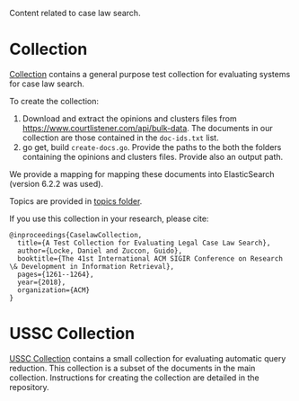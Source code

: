 Content related to case law search. 

# Collection 
[Collection](collection) contains a general purpose test collection for evaluating systems for case law search. 

To create the collection: 
1. Download and extract the opinions and clusters files from https://www.courtlistener.com/api/bulk-data. The documents in our collection are those contained in the `doc-ids.txt` list. 
2. go get, build `create-docs.go`. Provide the paths to the both the folders containing the opinions and clusters files. Provide also an output path. 

We provide a mapping for mapping these documents into ElasticSearch (version 6.2.2 was used).

Topics are provided in [topics folder](collection/topics/). 

If you use this collection in your research, please cite: 
```
@inproceedings{CaselawCollection,
  title={A Test Collection for Evaluating Legal Case Law Search},
  author={Locke, Daniel and Zuccon, Guido},
  booktitle={The 41st International ACM SIGIR Conference on Research \& Development in Information Retrieval},
  pages={1261--1264},
  year={2018},
  organization={ACM}
}
```

# USSC Collection
[USSC Collection](https://github.com/ielab/ussc-caselaw-collection) contains a small collection for evaluating automatic query reduction. This collection is a subset of the documents in the main collection. Instructions for creating the collection are detailed in the repository.
